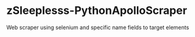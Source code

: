 # zSleeplesss-PythonApolloScraper
Web scraper using selenium and specific name fields to target elements

